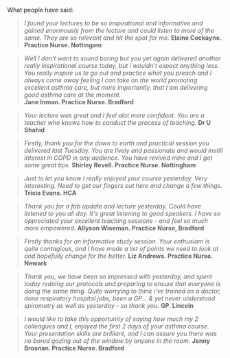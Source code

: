 What people have said:

> *I found your lectures to be so inspirational and informative and gained enormously from the lecture and could listen to more of the same. They are so relevant and hit the spot for me.* **Elaine Cockayne. Practice Nurse. Nottingam**

> *Well I don't want to sound boring but you yet again delivered another really inspirational course today, but i wouldn't expect anything less. You really inspire us to go out and practice what you preach and I always come away feeling I can take on the world promoting excellent asthma care, but more importantly, that I am delivering good asthma care at the moment.*    
**Jane Inman. Practice Nurse. Bradford**

> *Your lecture was great and I feel alot more confident. You are a teacher who knows how to conduct the process of teaching.* **Dr U Shahid**

> *Firstly, thank you for the down to earth and practical session you delivered last Tuesday. You are lively and passionate and would instill interest in COPD in any audience. You have revived mine and I got some great tips.* 
  **Shirley Revell. Practice Nurse. Nottingham**

> *Just to let you know I really enjoyed your course yesterday. Very interesting. Need to get our fingers out here and change a few things.* **Tricia Evans. HCA**

> *Thank you for a fab update and lecture yesterday. Could have listened to you all day. It's great listening to good speakers. I have so appreciated your excellent teaching sessions - and feel so much more empowered.* 
  **Allyson Wiseman. Practice Nurse, Bradford**

> *Firstly thanks for an informative study session. Your enthusiam is quite contagious, and I have made a list of points we need to look at and hopefully change for the better.* **Liz Andrews. Practice Nurse. Newark**

> *Thank you, we have been so impressed with yesterday, and spent today redoing our protocols and preparing to ensure that everyone is doing the same thing. Quite worrying to think i've trained as a doctor, done respiratory hospital jobs, been a GP....& yet never understood spirometry as well as yesterday - so thank you.* **GP. Lincoln**

> *I would like to take this opportunity of saying how much my 2 colleagues and I, enjoyed the first 2 days of your asthma course. Your presentation skills are brilliant, and I can assure you there was no bored gazing out of the window by anyone in the room.* **Jenny Brosnan. Practice Nurse. Bradford**
